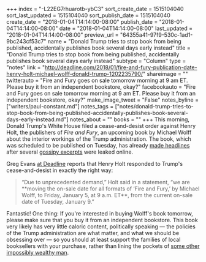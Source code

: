 +++
index = "-L22EG7rhuarotb-ybC3"
sort_create_date = 1515104040
sort_last_updated = 1515104040
sort_publish_date = 1515104040
create_date = "2018-01-04T14:14:00-08:00"
publish_date = "2018-01-04T14:14:00-08:00"
date = "2018-01-04T14:14:00-08:00"
last_updated = "2018-01-04T14:14:00-08:00"
preview_url = "64355a41-97f9-530c-1ad1-9bc243cf53c7"
name = "Donald Trump tries to stop book from being published, accidentally publishes book several days early instead"
title = "Donald Trump tries to stop book from being published, accidentally publishes book several days early instead"
subtype = "Column"
type = "notes"
link = "http://deadline.com/2018/01/fire-and-fury-publication-date-henry-holt-michael-wolff-donald-trump-1202235790/"
shareimage = ""
twitterauto = "Fire and Fury goes on sale tomorrow morning at 9 am ET. Please buy it from an independent bookstore, okay?"
facebookauto = "Fire and Fury goes on sale tomorrow morning at 9 am ET. Please buy it from an independent bookstore, okay?"
make_image_tweet = "False"
notes_byline = ["writers/paul-constant.md"]
notes_tags = ["notes/donald-trump-tries-to-stop-book-from-being-published-accidentally-publishes-book-several-days-early-instead.md"]
notes_about = ""
books = ""
+++
This morning, Donald Trump's White House filed a cease-and-desist order against Henry Holt, the publishers of *Fire and Fury*, an upcoming book by Michael Wolff about the interior workings of the Trump administration. The book, which was scheduled to be published on Tuesday, has already [made headlines](http://time.com/5087774/michael-wolff-book-cease-desist-letter-steve-bannon/) after several [gossipy excerpts](http://nymag.com/daily/intelligencer/2018/01/michael-wolff-fire-and-fury-book-donald-trump.html) were leaked online.

Greg Evans [at Deadline](http://deadline.com/2018/01/fire-and-fury-publication-date-henry-holt-michael-wolff-donald-trump-1202235790/) reports that Henry Holt responded to Trump's cease-and-desist in exactly the right way:

<blockquote>“Due to unprecedented demand,” Holt said in a statement, “we are **moving the on-sale date for all formats of ‘Fire and Fury,’ by Michael Wolff, to Friday, January 5, at 9 a.m. ET**, from the current on-sale date of Tuesday, January 9.”</blockquote>

Fantastic! One thing: If you're interested in buying Wolff's book tomorrow, please make sure that you buy it from an independent bookstore. This book very likely has very little caloric content, politically speaking — the policies of the Trump administration are what matter, and what we should be obsessing over — so you should at least support the families of local booksellers with your purchase, rather than lining the pockets of [some other impossibly wealthy man](https://www.theverge.com/2017/11/24/16697520/jeff-bezos-net-worth-100-billion-dollars-amazon). 